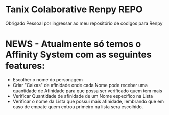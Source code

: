 # Tanix Colaborative Renpy REPO
Obrigado Pessoal por ingressar ao meu repositório de codigos para Renpy

# NEWS - Atualmente só temos o Affinity System com as seguintes features:

* Escolher o nome do personagem
* Criar "Caixas" de afinidade onde cada Nome pode receber uma quantidade de Afinidade para que possa ser verificado quem tem mais
* Verificar Quantidade de afinidade de um Nome específico na Lista
* Verificar o nome da Lista que possui mais afinidade, lembrando que em caso de empate quem entrou primeiro na lista sera escolhido.